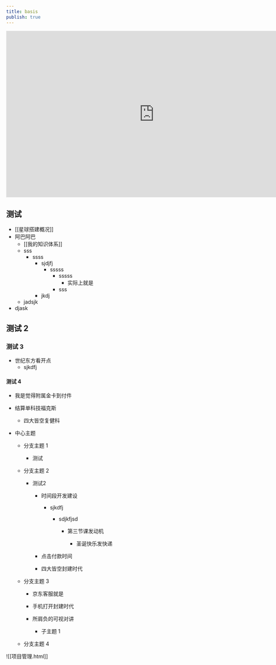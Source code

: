 ```yaml
---
title: basis
publish: true
---
```


<iframe style="border: 1px solid rgba(0, 0, 0, 0.1);" sandbox="allow-scripts allow-popups allow-forms allow-modals allow-same-origin" width="800" height="450" src="https://boardmix.cn/app/share/CAE.CL2Tkw0gASoQSzUEFexXxQBXwTCbmXD0hjAGQAE/HkuOsT" allowfullscreen></iframe>

## 测试

- [[星球搭建概况]]
- 阿巴阿巴
	- [[我的知识体系]]
	- sss
		- ssss
			- sjdjfj
				- sssss
					- sssss
						- 实际上就是
					- sss
			- jkdj
	- jadsjk
- djask

## 测试 2

### 测试 3

- 世纪东方看开点
	- sjkdfj

#### 测试 4

- 我是觉得附属金卡到付件
- 结算单科技福克斯
	- 四大皆空复健科

- 中心主题
    
    - 分支主题 1
        
        - 测试
            
    - 分支主题 2
        
        - 测试2
            
            - 时间段开发建设
                
                - sjkdfj
                    
                    - sdjkfjsd
                        
                        - 第三节课发动机
                            
                            - 圣诞快乐发快递
                                
            - 点击付款时间
                
            - 四大皆空封建时代
                
    - 分支主题 3
        
        - 京东客服就是
            
        - 手机打开封建时代
            
        - 所肩负的可视对讲
            
            - 子主题 1
                
    - 分支主题 4





![[项目管理.html]]